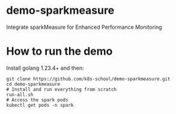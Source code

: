 # demo-sparkmeasure

Integrate sparkMeasure for Enhanced Performance Monitoring

# How to run the demo

Install golang 1.23.4+ and then:

```
git clone https://github.com/k8s-school/demo-sparkmeasure.git
cd demo-sparkmeasure
# Install and run everything from scratch
run-all.sh
# Access the spark pods
kubectl get pods -n spark
```

